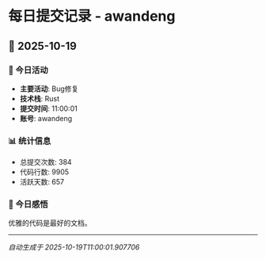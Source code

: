 # 每日提交记录 - awandeng

## 📅 2025-10-19

### 🎯 今日活动
- **主要活动**: Bug修复
- **技术栈**: Rust
- **提交时间**: 11:00:01
- **账号**: awandeng

### 📊 统计信息
- 总提交次数: 384
- 代码行数: 9905
- 活跃天数: 657

### 💭 今日感悟
优雅的代码是最好的文档。

---
*自动生成于 2025-10-19T11:00:01.907706*
